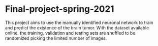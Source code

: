 # Final-project-spring-2021
 This project aims to use the manually identified neuronal network to train and predict the existence of the brain tumor. 
 With the dataset available online, the training, validation and testing sets are shuffled to be randomized picking the limited number of images. 
 
